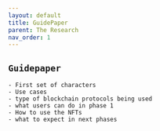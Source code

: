 ```yaml
---
layout: default
title: GuidePaper
parent: The Research
nav_order: 1
---
```


## `Guidepaper`
    - First set of characters
    - Use cases
    - type of blockchain protocols being used
    - what users can do in phase 1
    - How to use the NFTs
    - what to expect in next phases